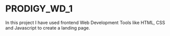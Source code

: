 # PRODIGY_WD_1
In this project  I have used frontend Web Development Tools like HTML, CSS and Javascript to create a landing page.
